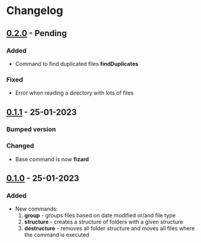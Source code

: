 # Changelog

## [0.2.0] - Pending

### Added
- Command to find duplicated files **findDuplicates**

### Fixed
- Error when reading a directory with lots of files

## [0.1.1] - 25-01-2023

### Bumped version

### Changed
- Base command is now **fizard**

## [0.1.0] - 25-01-2023
### Added
- New commands:
    1. **group** - groups files based on date modified or/and file type
    2. **structure** - creates a structure of folders with a given structure
    3. **destructure** - removes all folder structure and moves all files where the command is executed

[0.1.0]: https://github.com/JoseLu-Dev/file-cli/compare/v0.0.0...v0.1.0
[0.1.1]: https://github.com/JoseLu-Dev/file-cli/compare/v0.1.0...v0.1.1
[0.2.0]: https://github.com/JoseLu-Dev/file-cli/compare/v0.1.1...v0.2.0